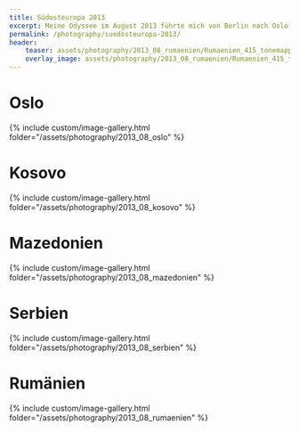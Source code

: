 ```yaml
---
title: Südosteuropa 2013
excerpt: Meine Odyssee im August 2013 führte mich von Berlin nach Oslo, anschließend in den Kosovo und über Mazedonien und Serbien nach Rumänien :D
permalink: /photography/suedosteuropa-2013/
header:
    teaser: assets/photography/2013_08_rumaenien/Rumaenien_415_tonemapped.jpg
    overlay_image: assets/photography/2013_08_rumaenien/Rumaenien_415_tonemapped.jpg
---
```


# Oslo
{% include custom/image-gallery.html folder="/assets/photography/2013_08_oslo" %}

# Kosovo
{% include custom/image-gallery.html folder="/assets/photography/2013_08_kosovo" %}

# Mazedonien
{% include custom/image-gallery.html folder="/assets/photography/2013_08_mazedonien" %}

# Serbien
{% include custom/image-gallery.html folder="/assets/photography/2013_08_serbien" %}

# Rumänien
{% include custom/image-gallery.html folder="/assets/photography/2013_08_rumaenien" %}